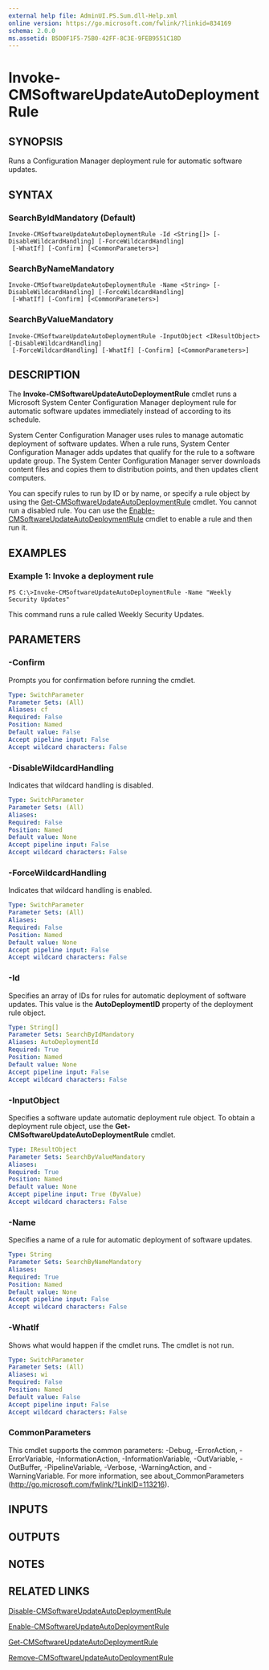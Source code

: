 ```yaml
---
external help file: AdminUI.PS.Sum.dll-Help.xml
online version: https://go.microsoft.com/fwlink/?linkid=834169
schema: 2.0.0
ms.assetid: B5D0F1F5-75B0-42FF-8C3E-9FEB9551C18D
---
```


# Invoke-CMSoftwareUpdateAutoDeploymentRule

## SYNOPSIS
Runs a Configuration Manager deployment rule for automatic software updates.

## SYNTAX

### SearchByIdMandatory (Default)
```
Invoke-CMSoftwareUpdateAutoDeploymentRule -Id <String[]> [-DisableWildcardHandling] [-ForceWildcardHandling]
 [-WhatIf] [-Confirm] [<CommonParameters>]
```

### SearchByNameMandatory
```
Invoke-CMSoftwareUpdateAutoDeploymentRule -Name <String> [-DisableWildcardHandling] [-ForceWildcardHandling]
 [-WhatIf] [-Confirm] [<CommonParameters>]
```

### SearchByValueMandatory
```
Invoke-CMSoftwareUpdateAutoDeploymentRule -InputObject <IResultObject> [-DisableWildcardHandling]
 [-ForceWildcardHandling] [-WhatIf] [-Confirm] [<CommonParameters>]
```

## DESCRIPTION
The **Invoke-CMSoftwareUpdateAutoDeploymentRule** cmdlet runs a Microsoft System Center Configuration Manager deployment rule for automatic software updates immediately instead of according to its schedule.

System Center Configuration Manager uses rules to manage automatic deployment of software updates.
When a rule runs, System Center Configuration Manager adds updates that qualify for the rule to a software update group.
The System Center Configuration Manager server downloads content files and copies them to distribution points, and then updates client computers.

You can specify rules to run by ID or by name, or specify a rule object by using the [Get-CMSoftwareUpdateAutoDeploymentRule](./Get-CMSoftwareUpdateAutoDeploymentRule.md) cmdlet.
You cannot run a disabled rule.
You can use the [Enable-CMSoftwareUpdateAutoDeploymentRule](./Enable-CMSoftwareUpdateAutoDeploymentRule.md) cmdlet to enable a rule and then run it.

## EXAMPLES

### Example 1: Invoke a deployment rule
```
PS C:\>Invoke-CMSoftwareUpdateAutoDeploymentRule -Name "Weekly Security Updates"
```

This command runs a rule called Weekly Security Updates.

## PARAMETERS

### -Confirm
Prompts you for confirmation before running the cmdlet.

```yaml
Type: SwitchParameter
Parameter Sets: (All)
Aliases: cf
Required: False
Position: Named
Default value: False
Accept pipeline input: False
Accept wildcard characters: False
```

### -DisableWildcardHandling
Indicates that wildcard handling is disabled.

```yaml
Type: SwitchParameter
Parameter Sets: (All)
Aliases: 
Required: False
Position: Named
Default value: None
Accept pipeline input: False
Accept wildcard characters: False
```

### -ForceWildcardHandling
Indicates that wildcard handling is enabled.

```yaml
Type: SwitchParameter
Parameter Sets: (All)
Aliases: 
Required: False
Position: Named
Default value: None
Accept pipeline input: False
Accept wildcard characters: False
```

### -Id
Specifies an array of IDs for rules for automatic deployment of software updates.
This value is the **AutoDeploymentID** property of the deployment rule object.

```yaml
Type: String[]
Parameter Sets: SearchByIdMandatory
Aliases: AutoDeploymentId
Required: True
Position: Named
Default value: None
Accept pipeline input: False
Accept wildcard characters: False
```

### -InputObject
Specifies a software update automatic deployment rule object.
To obtain a deployment rule object, use the **Get-CMSoftwareUpdateAutoDeploymentRule** cmdlet.

```yaml
Type: IResultObject
Parameter Sets: SearchByValueMandatory
Aliases: 
Required: True
Position: Named
Default value: None
Accept pipeline input: True (ByValue)
Accept wildcard characters: False
```

### -Name
Specifies a name of a rule for automatic deployment of software updates.

```yaml
Type: String
Parameter Sets: SearchByNameMandatory
Aliases: 
Required: True
Position: Named
Default value: None
Accept pipeline input: False
Accept wildcard characters: False
```

### -WhatIf
Shows what would happen if the cmdlet runs.
The cmdlet is not run.

```yaml
Type: SwitchParameter
Parameter Sets: (All)
Aliases: wi
Required: False
Position: Named
Default value: False
Accept pipeline input: False
Accept wildcard characters: False
```

### CommonParameters
This cmdlet supports the common parameters: -Debug, -ErrorAction, -ErrorVariable, -InformationAction, -InformationVariable, -OutVariable, -OutBuffer, -PipelineVariable, -Verbose, -WarningAction, and -WarningVariable. For more information, see about_CommonParameters (http://go.microsoft.com/fwlink/?LinkID=113216).

## INPUTS

## OUTPUTS

## NOTES

## RELATED LINKS

[Disable-CMSoftwareUpdateAutoDeploymentRule](./Disable-CMSoftwareUpdateAutoDeploymentRule.md)

[Enable-CMSoftwareUpdateAutoDeploymentRule](./Enable-CMSoftwareUpdateAutoDeploymentRule.md)

[Get-CMSoftwareUpdateAutoDeploymentRule](./Get-CMSoftwareUpdateAutoDeploymentRule.md)

[Remove-CMSoftwareUpdateAutoDeploymentRule](./Remove-CMSoftwareUpdateAutoDeploymentRule.md)


